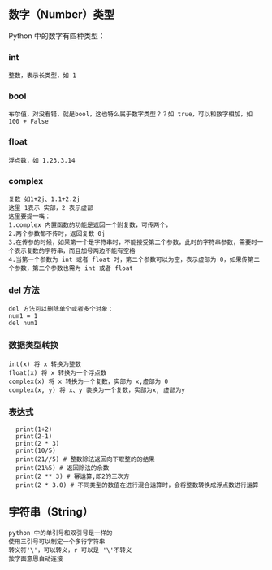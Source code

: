 ## 数字（Number）类型
Python 中的数字有四种类型：
### int 
    整数，表示长类型，如 1
    
### bool
    布尔值，对没看错，就是bool，这也特么属于数字类型？？如 true，可以和数字相加，如 100 + False
### float 
    浮点数，如 1.23,3.14
    
### complex 
    复数 如1+2j、1.1+2.2j
    这里 1表示 实部，2 表示虚部
    这里要提一嘴：
    1.complex 内置函数的功能是返回一个附复数，可传两个，
    2.两个参数都不传时，返回复数 0j
    3.在传参的时候，如果第一个是字符串时，不能接受第二个参数，此时的字符串参数，需要时一个表示复数的字符串，而且加号两边不能有空格
    4.当第一个参数为 int 或者 float 时，第二个参数可以为空，表示虚部为 0，如果传第二个参数，第二个参数也需为 int 或者 float
### del 方法
    del 方法可以删除单个或者多个对象：
    num1 = 1
    del num1

### 数据类型转换
    int(x) 将 x 转换为整数
    float(x) 将 x 转换为一个浮点数
    complex(x) 将 x 转换为一个复数，实部为 x,虚部为 0
    complex(x, y) 将 x、y 装换为一个复数，实部为x, 虚部为y
    
### 表达式
      print(1+2)
      print(2-1)
      print(2 * 3)
      print(10/5)
      print(21//5) # 整数除法返回向下取整的的结果
      print(21%5) # 返回除法的余数
      print(2 ** 3) # 幂运算,即2的三次方
      print(2 * 3.0) # 不同类型的数值在进行混合运算时，会将整数转换成浮点数进行运算
## 字符串（String）
    python 中的单引号和双引号是一样的
    使用三引号可以制定一个多行字符串
    转义符'\'，可以转义，r 可以是 '\'不转义
    按字面意思自动连接
    

